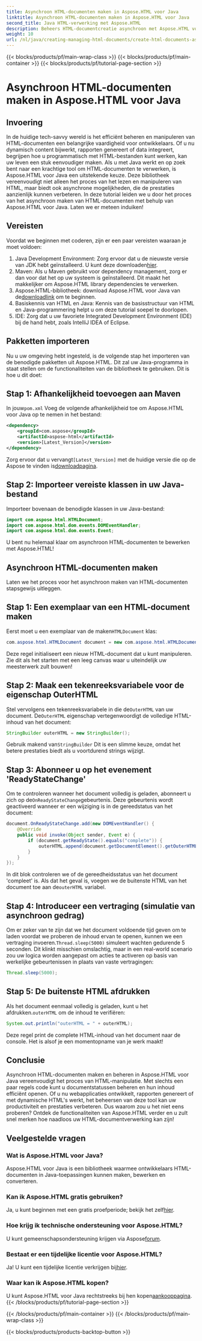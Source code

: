 ```yaml
---
title: Asynchroon HTML-documenten maken in Aspose.HTML voor Java
linktitle: Asynchroon HTML-documenten maken in Aspose.HTML voor Java
second_title: Java HTML-verwerking met Aspose.HTML
description: Beheers HTML-documentcreatie asynchroon met Aspose.HTML voor Java. Stapsgewijze handleiding, tips en FAQ's inbegrepen voor snel leren.
weight: 10
url: /nl/java/creating-managing-html-documents/create-html-documents-async/
---
```


{{< blocks/products/pf/main-wrap-class >}}
{{< blocks/products/pf/main-container >}}
{{< blocks/products/pf/tutorial-page-section >}}

# Asynchroon HTML-documenten maken in Aspose.HTML voor Java

## Invoering
In de huidige tech-savvy wereld is het efficiënt beheren en manipuleren van HTML-documenten een belangrijke vaardigheid voor ontwikkelaars. Of u nu dynamisch content bijwerkt, rapporten genereert of data integreert, begrijpen hoe u programmatisch met HTML-bestanden kunt werken, kan uw leven een stuk eenvoudiger maken. Als u met Java werkt en op zoek bent naar een krachtige tool om HTML-documenten te verwerken, is Aspose.HTML voor Java een uitstekende keuze. Deze bibliotheek vereenvoudigt niet alleen het proces van het lezen en manipuleren van HTML, maar biedt ook asynchrone mogelijkheden, die de prestaties aanzienlijk kunnen verbeteren. In deze tutorial leiden we u door het proces van het asynchroon maken van HTML-documenten met behulp van Aspose.HTML voor Java. Laten we er meteen induiken!
## Vereisten
Voordat we beginnen met coderen, zijn er een paar vereisten waaraan je moet voldoen:
1.  Java Development Environment: Zorg ervoor dat u de nieuwste versie van JDK hebt geïnstalleerd. U kunt deze downloaden[hier](https://www.oracle.com/java/technologies/javase-jdk11-downloads.html).
2. Maven: Als u Maven gebruikt voor dependency management, zorg er dan voor dat het op uw systeem is geïnstalleerd. Dit maakt het makkelijker om Aspose.HTML library dependencies te verwerken.
3.  Aspose.HTML-bibliotheek: download Aspose.HTML voor Java van de[downloadlink](https://releases.aspose.com/html/java/) om te beginnen.
4. Basiskennis van HTML en Java: Kennis van de basisstructuur van HTML en Java-programmering helpt u om deze tutorial soepel te doorlopen.
5. IDE: Zorg dat u uw favoriete Integrated Development Environment (IDE) bij de hand hebt, zoals IntelliJ IDEA of Eclipse.
## Pakketten importeren
Nu u uw omgeving hebt ingesteld, is de volgende stap het importeren van de benodigde pakketten uit Aspose.HTML. Dit zal uw Java-programma in staat stellen om de functionaliteiten van de bibliotheek te gebruiken. Dit is hoe u dit doet:
## Stap 1: Afhankelijkheid toevoegen aan Maven
 In jouw`pom.xml` Voeg de volgende afhankelijkheid toe om Aspose.HTML voor Java op te nemen in het bestand:
```xml
<dependency>
    <groupId>com.aspose</groupId>
    <artifactId>aspose-html</artifactId>
    <version>[Latest_Version]</version>
</dependency>
```
 Zorg ervoor dat u vervangt`[Latest_Version]` met de huidige versie die op de Aspose te vinden is[downloadpagina](https://releases.aspose.com/html/java/).
## Stap 2: Importeer vereiste klassen in uw Java-bestand
Importeer bovenaan de benodigde klassen in uw Java-bestand:
```java
import com.aspose.html.HTMLDocument;
import com.aspose.html.dom.events.DOMEventHandler;
import com.aspose.html.dom.events.Event;
```
U bent nu helemaal klaar om asynchroon HTML-documenten te bewerken met Aspose.HTML!
## Asynchroon HTML-documenten maken
Laten we het proces voor het asynchroon maken van HTML-documenten stapsgewijs uitleggen.
## Stap 1: Een exemplaar van een HTML-document maken
 Eerst moet u een exemplaar van de maken`HTMLDocument` klas:
```java
com.aspose.html.HTMLDocument document = new com.aspose.html.HTMLDocument();
```
Deze regel initialiseert een nieuw HTML-document dat u kunt manipuleren. Zie dit als het starten met een leeg canvas waar u uiteindelijk uw meesterwerk zult bouwen!
## Stap 2: Maak een tekenreeksvariabele voor de eigenschap OuterHTML
 Stel vervolgens een tekenreeksvariabele in die de`OuterHTML` van uw document. De`OuterHTML` eigenschap vertegenwoordigt de volledige HTML-inhoud van het document:
```java
StringBuilder outerHTML = new StringBuilder();
```
 Gebruik makend van`StringBuilder` Dit is een slimme keuze, omdat het betere prestaties biedt als u voortdurend strings wijzigt.
## Stap 3: Abonneer u op het evenement 'ReadyStateChange'
 Om te controleren wanneer het document volledig is geladen, abonneert u zich op de`OnReadyStateChange`gebeurtenis. Deze gebeurtenis wordt geactiveerd wanneer er een wijziging is in de gereedstatus van het document:
```java
document.OnReadyStateChange.add(new DOMEventHandler() {
    @Override
    public void invoke(Object sender, Event e) {
        if (document.getReadyState().equals("complete")) {
            outerHTML.append(document.getDocumentElement().getOuterHTML());
        }
    }
});
```
 In dit blok controleren we of de gereedheidsstatus van het document 'compleet' is. Als dat het geval is, voegen we de buitenste HTML van het document toe aan de`outerHTML` variabel. 
## Stap 4: Introduceer een vertraging (simulatie van asynchroon gedrag)
 Om er zeker van te zijn dat we het document voldoende tijd geven om te laden voordat we proberen de inhoud ervan te openen, kunnen we een vertraging invoeren.`Thread.sleep(5000)` simuleert wachten gedurende 5 seconden. Dit klinkt misschien omslachtig, maar in een real-world scenario zou uw logica worden aangepast om acties te activeren op basis van werkelijke gebeurtenissen in plaats van vaste vertragingen:
```java
Thread.sleep(5000);
```
## Stap 5: De buitenste HTML afdrukken
 Als het document eenmaal volledig is geladen, kunt u het afdrukken.`outerHTML` om de inhoud te verifiëren:
```java
System.out.println("outerHTML = " + outerHTML);
```
Deze regel print de complete HTML-inhoud van het document naar de console. Het is alsof je een momentopname van je werk maakt!
## Conclusie
Asynchroon HTML-documenten maken en beheren in Aspose.HTML voor Java vereenvoudigt het proces van HTML-manipulatie. Met slechts een paar regels code kunt u documentstatussen beheren en hun inhoud efficiënt openen. Of u nu webapplicaties ontwikkelt, rapporten genereert of met dynamische HTML's werkt, het beheersen van deze tool kan uw productiviteit en prestaties verbeteren.
Dus waarom zou u het niet eens proberen? Ontdek de functionaliteiten van Aspose.HTML verder en u zult snel merken hoe naadloos uw HTML-documentverwerking kan zijn!
## Veelgestelde vragen
### Wat is Aspose.HTML voor Java?
Aspose.HTML voor Java is een bibliotheek waarmee ontwikkelaars HTML-documenten in Java-toepassingen kunnen maken, bewerken en converteren.
### Kan ik Aspose.HTML gratis gebruiken?
 Ja, u kunt beginnen met een gratis proefperiode; bekijk het zelf[hier](https://releases.aspose.com/).
### Hoe krijg ik technische ondersteuning voor Aspose.HTML?
 U kunt gemeenschapsondersteuning krijgen via Aspose[forum](https://forum.aspose.com/c/html/29).
### Bestaat er een tijdelijke licentie voor Aspose.HTML?
 Ja! U kunt een tijdelijke licentie verkrijgen bij[hier](https://purchase.aspose.com/temporary-license/).
### Waar kan ik Aspose.HTML kopen?
 U kunt Aspose.HTML voor Java rechtstreeks bij hen kopen[aankooppagina](https://purchase.aspose.com/buy).
{{< /blocks/products/pf/tutorial-page-section >}}

{{< /blocks/products/pf/main-container >}}
{{< /blocks/products/pf/main-wrap-class >}}

{{< blocks/products/products-backtop-button >}}
